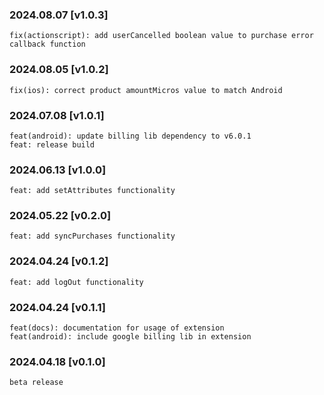 ### 2024.08.07 [v1.0.3]

```
fix(actionscript): add userCancelled boolean value to purchase error callback function
```

### 2024.08.05 [v1.0.2]

```
fix(ios): correct product amountMicros value to match Android
```

### 2024.07.08 [v1.0.1]

```
feat(android): update billing lib dependency to v6.0.1
feat: release build
```

### 2024.06.13 [v1.0.0]

```
feat: add setAttributes functionality
```

### 2024.05.22 [v0.2.0]

```
feat: add syncPurchases functionality
```

### 2024.04.24 [v0.1.2]

```
feat: add logOut functionality
```

### 2024.04.24 [v0.1.1]

```
feat(docs): documentation for usage of extension
feat(android): include google billing lib in extension
```

### 2024.04.18 [v0.1.0]

```
beta release
```
